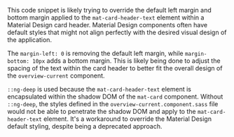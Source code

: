 This code snippet is likely trying to override the default left margin and bottom margin applied to the `mat-card-header-text` element within a Material Design card header. Material Design components often have default styles that might not align perfectly with the desired visual design of the application.

The `margin-left: 0` is removing the default left margin, while `margin-bottom: 10px` adds a bottom margin. This is likely being done to adjust the spacing of the text within the card header to better fit the overall design of the `overview-current` component.

`::ng-deep` is used because the `mat-card-header-text` element is encapsulated within the shadow DOM of the `mat-card` component. Without `::ng-deep`, the styles defined in the `overview-current.component.sass` file would not be able to penetrate the shadow DOM and apply to the `mat-card-header-text` element.  It's a workaround to override the Material Design default styling, despite being a deprecated approach.